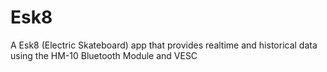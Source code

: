 # Esk8
A Esk8 (Electric Skateboard) app that provides realtime and historical data using the HM-10 Bluetooth Module and VESC
